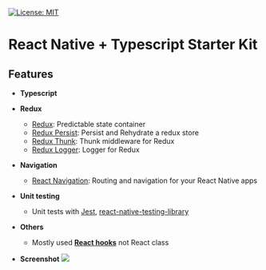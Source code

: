 [![License: MIT](https://img.shields.io/badge/License-MIT-blue.svg)](https://opensource.org/licenses/MIT)

# React Native + Typescript Starter Kit

## Features

- **Typescript**

- **Redux**
  - [Redux](https://github.com/reduxjs/redux): Predictable state container
  - [Redux Persist](https://github.com/rt2zz/redux-persist): Persist and Rehydrate a redux store
  - [Redux Thunk](https://github.com/reduxjs/redux-thunk): Thunk middleware for Redux
  - [Redux Logger](https://github.com/LogRocket/redux-logger): Logger for Redux
  
- **Navigation**
  - [React Navigation](https://github.com/react-navigation/react-navigation): Routing and navigation for your React Native apps

- **Unit testing**
  - Unit tests with [Jest](https://github.com/facebook/jest), [react-native-testing-library](https://github.com/callstack/react-native-testing-library)

- **Others**
  - Mostly used [**React hooks**](https://reactjs.org/docs/hooks-intro.html) not React class

- **Screenshot**
![](https://github.com/JinHoSo/react_native_ts_navigation_redux_starter_kit/blob/master/screenshot/screenshot.jpg?raw=true)

